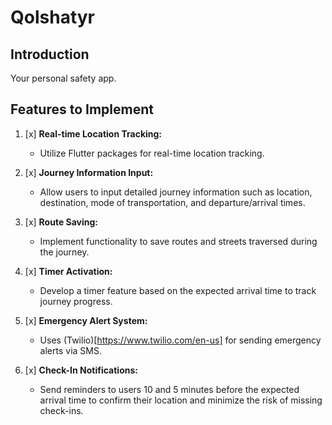 # Qolshatyr

## Introduction
Your personal safety app.

## Features to Implement
1. [x] **Real-time Location Tracking:**
   - Utilize Flutter packages for real-time location tracking.
   
2. [x] **Journey Information Input:**
   - Allow users to input detailed journey information such as location, destination, mode of transportation, and departure/arrival times.
   
3. [x] **Route Saving:**
   - Implement functionality to save routes and streets traversed during the journey.
   
4. [x] **Timer Activation:**
   - Develop a timer feature based on the expected arrival time to track journey progress.
   
5. [x] **Emergency Alert System:**
   - Uses (Twilio)[https://www.twilio.com/en-us] for sending emergency alerts via SMS.
   
6. [x] **Check-In Notifications:**
   - Send reminders to users 10 and 5 minutes before the expected arrival time to confirm their location and minimize the risk of missing check-ins.

